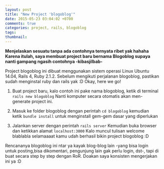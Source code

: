 ```yaml
---
layout: post
title: "New Project 'blogoblog'"
date: 2015-05-23 03:04:02 +0700
comments: true
categories: project, rails, blogoblog
tags: 
thumbnail:
---
```


<strong>Menjelaskan sesuatu tanpa ada contohnya ternyata ribet yak hahaha Karena itulah, saya membuat project baru bernama Blogoblog supaya nanti gampang ngasih contohnya -kibasjilbab- </strong>

Project blogoblog ini dibuat menggunakan sistem operasi Linux Ubuntu 14.04, Rails 4, Ruby 2.1.2. Sebelum mengikuti perjalanan blogoblog, pastikan sudah menginstal ruby dan rails yak :D Okay, here we go!

1. Buat project baru, kalo contoh ini pake nama blogoblog, ketik di terminal `rails new blogoblog` Nanti komputer secara otomatis akan men-generate project ini.

2. Masuk ke folder blogoblog dengan perintah `cd blogoblog` kemudian ketik `bundle install` untuk menginstall gem-gem dasar yang diperlukan

3. Jalankan server dengan perintah `rails server` Kemudian buka browser dan ketikkan alamat `localhost:3000` Kalo muncul tulisan welcome blablabla selamaaaat kamu udah berhasil bikin project blogoblog :D

Rencananya blogoblog ini ntar ya kayak blog-blog lain -yang bisa login untuk posting,bisa dikomentari, pengunjung lain gak perlu login, dst-, tapi di buat secara step by step dengan RoR. Doakan saya konsisten mengerjakan ini ya :D